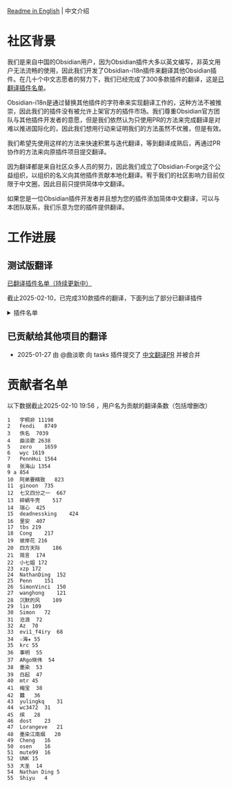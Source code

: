 [Readme in English](https://github.com/Obsidian-Forge/.github/blob/main/profile/README_en.md) | 中文介绍

# 社区背景

我们是来自中国的Obsidian用户，因为Obsidian插件大多以英文编写，非英文用户无法流畅的使用，因此我们开发了Obsidian-i18n插件来翻译其他Obsidian插件。在几十个中文志愿者的努力下，我们已经完成了300多款插件的翻译，这是[已翻译插件名单](https://vika.cn/share/shrULbfcRrjrXZVfMA9P4/dstYkrs9t44YXVqf1r/viwriSAj9INh6)。

Obsidian-i18n是通过替换其他插件的字符串来实现翻译工作的，这种方法不被推崇，因此我们的插件没有被允许上架官方的插件市场。我们尊重Obsidian官方团队与其他插件开发者的意愿，但是我们依然认为只使用PR的方法来完成翻译是对难以推进国际化的，因此我们想用行动来证明我们的方法虽然不优雅，但是有效。

我们希望先使用这样的方法来快速积累与迭代翻译，等到翻译成熟后，再通过PR协作的方法来向原插件项目提交翻译。

因为翻译都是来自社区众多人员的努力，因此我们成立了Obsidian-Forge这个公益组织，以组织的名义向其他插件贡献本地化翻译。宥于我们的社区影响力目前仅限于中文圈，因此目前只提供简体中文翻译。

如果您是一位Obsidian插件开发者并且想为您的插件添加简体中文翻译，可以与本团队联系，我们乐意为您的插件提供翻译。

# 工作进展

## 测试版翻译

[已翻译插件名单（持续更新中）](https://vika.cn/share/shrULbfcRrjrXZVfMA9P4/dstYkrs9t44YXVqf1r/viwriSAj9INh6)

截止2025-02-10，已完成310款插件的翻译，下面列出了部分已翻译插件

<details>
  <summary>插件名单</summary>


Dataview  

Advanced Tables  

Templater  

Calendar  

Kanban  

Style Settings  

Git  

Iconize  

Minimal Theme Settings  

Outliner  

QuickAdd  

Advanced Slides  

Admonition  

Tag Wrangler  

Omnisearch  

Mind Map  

Recent Files  

Day Planner  

Homepage  

Editing Toolbar  

Annotator  

MAKE.md  

Better Word Count  

Natural Language Dates  

Periodic Notes  

Advanced URI  

Checklist  

Importer  

Projects  

Highlightr  

Emoji Toolbar  

Text Generator  

Image in Editor  

Pandoc  

DB Folder  

Hover Editor  

DataLoom  

Smart Connections  

File Tree Alternative  

Paste URL into selection  

Note Refactor  

Various Complements  

Hider  

Full Calendar  

Commander  

BRAT  

Quick Switcher++  

Buttons  

Self-hosted LiveSync  

Copilot  

Auto Link Title  

Banners  

LanguageTool Integration  

Charts  

Tracker  

Latex Suite  

Media Extended  

Find orphaned files and broken links  

Dice Roller  

cMenu  

Metadata Menu  

Reminder  

TagFolder  

Text Extractor  

Custom Frames  

Settings Search  

Book Search  

Omnivore  

Excel to Markdown Table  

Folder Note  

File Explorer Note Count  

Footnote Shortcut  

CardBoard  

Meld Encrypt  

Quick Explorer  

Zoom  

MetaEdit  

Emoji Shortcodes  

Mermaid Tools  

PDF++  

Remember cursor position  

Local REST API  

Execute Code  

Mousewheel Image zoom  

Meta Bind  

Clear Unused Images  

Folder notes  

Novel Word Count  

Longform  

Custom File Explorer sorting  

Map View  

List Callouts  

Typewriter Scroll  

Markdown Table Editor  

Another Quick Switcher  

Strange New Worlds  

Surfing  

Relative Line Numbers  

Canvas Mindmap  

Reading Time  

Privacy Glasses  

Floating TOC  

Workspaces Plus  

Waypoint  

Completr  

Callout Manager  

Paste image rename  

Better Export PDF  

Image Converter  

Local images plus  

Advanced Canvas  

Columns  

Copy Block Link  

Number Headings  

Table Extended  

Auto Note Mover  

Imgur  

Force note view mode  

Update time on edit  

Table Generator  

Tasks Calendar Wrapper  

Code Styler  

Status Bar Pomodoro Timer  

Colored Tags  

Digital Garden  

Link Favicons  

Links  

Sort & Permute lines  

ChatGPT MD  

Chronology  

Enveloppe  

Consistent attachments and links  

Auto Card Link  

Copy as HTML  

GPT Notes  

Regex Find/Replace  

Better footnote  

Better Command Palette  

Translate  

Clipper  

Custom Attachment Location  

MySnippets  

Note Toolbar  

Search on Internet  

Open Gate  

April's Automatic Timelines  

Global Search and Replace  

Task Progress Bar  

Attachment Management  

Hotkeys for specific files  

Plugin Groups  

Stille  

Ink  

Jump to link  

TikZJax  

Text to Speech  

Creases  

Customizable Menu  

Latex Environments  

Text Transporter  

Typewriter Mode  

Activity History  

Better File Link  

File Order  

Comments  

Image Captions  

Folder Index  

Share Note  

Editor Width Slider  

Codeblock Customizer  

Lapel  

Floating Search  

Daily Note Outline  

Trash Explorer  

Custom Font Loader  

Multi Properties  

Better Search Views  

React Components  

Daily Notes Editor  

Hide Folders  

Find and replace in selection  

Image Layouts  

ProZen  

Calibre  

Advanced Cursors  

Tidy Footnotes  

MathLinks  

File Explorer++  

Heading Shifter  

Scroll to Top  

Day Planner (OG)  

Keyboard Analyzer  

Obsius Publish  

Dynamic Background  

WuCai highlights Official  

Update frontmatter modified date  

Folder Focus Mode  

Optimize Canvas Connections  

Reveal Active File Button  

Solve  

Lovely-Mindmap  

Auto Hide  

Tag Summary  

ZettelFlow  

Remember File State  

Pseudocode  

Short links  

Personal Assistant  

Sidebar Expand on Hover  

Camera  

Nuke Orphans  

Typing speed  

Open with  

TickTickSync  

Background Image  

Zen  

Timelines (Revamped)  

Plugin Manager  

Vault Explorer  

Soundscapes  

Day and Night  

Style Text  

Edit History  

Hidden Folder  

Timer  

Last Modified Timestamp in Status Bar  

Quick Tagger  

Docxer  

Note Definitions  

Virtual Linker / Glossary  

Global Proxy  

Loom  

Birthday-Tracker  

Share to Flomo  

Callout Suggestions  

Frontmatter Alias Display  

Quick Links  

Image2LaTEX  

Cards View  

Quran Lookup  

CardNote  

Improved Random Note  

File Include  

Tokei  

Lazy Plugin Loader  

Dashboard navigator  

Copy Image  

Fast Text Color  

Vertical Tabs  

Spotify Link  

Auto Embed  

historica  

Pomodoro Widget  

Lyrics  

Datepicker  

Enzyme  

Relay  

Image Magician  

Default query in backlinks  

Metafolders  

Password Protect  

Plugins Annotations  

Import Attachments+  

Settings Management  

Memos Sync  

Better Recall  

Hash Pasted Image  

Listen Up!  

Battery Indicator  

Tokenz  

</details>

## 已贡献给其他项目的翻译

- 2025-01-27 由 @曲淡歌 向 tasks 插件提交了 [中文翻译PR](https://github.com/obsidian-tasks-group/obsidian-tasks/pull/3288#event-16071052323) 并被合并 

# 贡献者名单

以下数据截止2025-02-10 19:56 ，用户名为贡献的翻译条数（包括增删改）

```
1	宇桐非	11198
2	Fendi	8749
3	佚名	7039
4	曲淡歌	2638
5	zero	1659
6	wyc	1619
7	PennHui	1564
8	张海山	1354
9 a	854
10	阿弟要精致	823
11	ginoon	735
12	七又四分之一	667
13	碎蜗牛壳	517
14	瑞心	425
15	deadnessking	424
16	里安	407
17	tbs	219
18	Cong	217
19	彼岸花	216
20	四方天际	186
21	简言	174
22	小七姐	172
23	xzp	172
24	NathanDing	152
25	Penn	151
26	SimonVinci	150
27	wanghong	121
28	沉默的风	109
29	lin	109
30	Simon	72
31	沧浪	72
32	Az	70
33	evi1_f4iry	68
34	☆海★	55
35	krc	55
36	事明	55
37	ARgo晓伟	54
38	墨染	53
39	白起	47
40	mtr	45
41	梅宝	38
42	䲜	36
43	yulingkq	31
44	wc3472	31
45	缤	28
46	dost	23
47	Lorangeve	21
48	墨染江南烟	20
49	Cheng	16
50	osen	16
51	mute99	16
52	UNK	15
53	大圣	14
54	Nathan Ding	5
55	Shiyu	4
```
